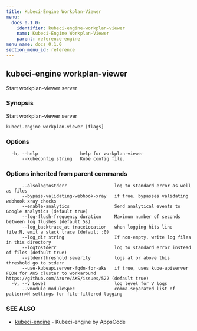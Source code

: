 ```yaml
---
title: Kubeci-Engine Workplan-Viewer
menu:
  docs_0.1.0:
    identifier: kubeci-engine-workplan-viewer
    name: Kubeci-Engine Workplan-Viewer
    parent: reference-engine
menu_name: docs_0.1.0
section_menu_id: reference
---
```

## kubeci-engine workplan-viewer

Start workplan-viewer server

### Synopsis

Start workplan-viewer server

```
kubeci-engine workplan-viewer [flags]
```

### Options

```
  -h, --help                help for workplan-viewer
      --kubeconfig string   Kube config file.
```

### Options inherited from parent commands

```
      --alsologtostderr                  log to standard error as well as files
      --bypass-validating-webhook-xray   if true, bypasses validating webhook xray checks
      --enable-analytics                 Send analytical events to Google Analytics (default true)
      --log-flush-frequency duration     Maximum number of seconds between log flushes (default 5s)
      --log_backtrace_at traceLocation   when logging hits line file:N, emit a stack trace (default :0)
      --log_dir string                   If non-empty, write log files in this directory
      --logtostderr                      log to standard error instead of files (default true)
      --stderrthreshold severity         logs at or above this threshold go to stderr
      --use-kubeapiserver-fqdn-for-aks   if true, uses kube-apiserver FQDN for AKS cluster to workaround https://github.com/Azure/AKS/issues/522 (default true)
  -v, --v Level                          log level for V logs
      --vmodule moduleSpec               comma-separated list of pattern=N settings for file-filtered logging
```

### SEE ALSO

* [kubeci-engine](/docs/reference/engine/kubeci-engine.md)	 - Kubeci-engine by AppsCode

